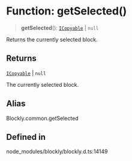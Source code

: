 # Function: getSelected()

> **getSelected**(): [`ICopyable`](../../classes/ICopyable.md) \| `null`

Returns the currently selected block.

## Returns

[`ICopyable`](../../classes/ICopyable.md) \| `null`

The currently selected block.

## Alias

Blockly.common.getSelected

## Defined in

node_modules/blockly/blockly.d.ts:14149
